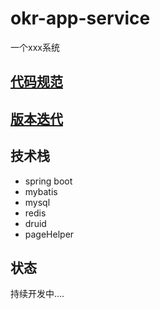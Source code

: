 # okr-app-service
一个xxx系统

## [代码规范](./rule.md)
## [版本迭代]()

## 技术栈
* spring boot
* mybatis
* mysql
* redis
* druid
* pageHelper

## 状态
持续开发中....
